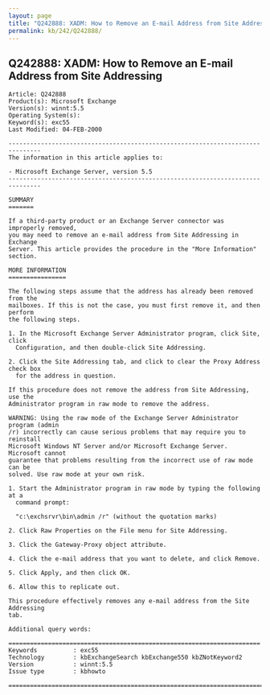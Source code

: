 ```yaml
---
layout: page
title: "Q242888: XADM: How to Remove an E-mail Address from Site Addressing"
permalink: kb/242/Q242888/
---
```


## Q242888: XADM: How to Remove an E-mail Address from Site Addressing

	Article: Q242888
	Product(s): Microsoft Exchange
	Version(s): winnt:5.5
	Operating System(s): 
	Keyword(s): exc55
	Last Modified: 04-FEB-2000
	
	-------------------------------------------------------------------------------
	The information in this article applies to:
	
	- Microsoft Exchange Server, version 5.5 
	-------------------------------------------------------------------------------
	
	SUMMARY
	=======
	
	If a third-party product or an Exchange Server connector was improperly removed,
	you may need to remove an e-mail address from Site Addressing in Exchange
	Server. This article provides the procedure in the "More Information" section.
	
	MORE INFORMATION
	================
	
	The following steps assume that the address has already been removed from the
	mailboxes. If this is not the case, you must first remove it, and then perform
	the following steps.
	
	1. In the Microsoft Exchange Server Administrator program, click Site, click
	  Configuration, and then double-click Site Addressing.
	
	2. Click the Site Addressing tab, and click to clear the Proxy Address check box
	  for the address in question.
	
	If this procedure does not remove the address from Site Addressing, use the
	Administrator program in raw mode to remove the address.
	
	WARNING: Using the raw mode of the Exchange Server Administrator program (admin
	/r) incorrectly can cause serious problems that may require you to reinstall
	Microsoft Windows NT Server and/or Microsoft Exchange Server. Microsoft cannot
	guarantee that problems resulting from the incorrect use of raw mode can be
	solved. Use raw mode at your own risk.
	
	1. Start the Administrator program in raw mode by typing the following at a
	  command prompt:
	
	  "c:\exchsrvr\bin\admin /r" (without the quotation marks)
	
	2. Click Raw Properties on the File menu for Site Addressing.
	
	3. Click the Gateway-Proxy object attribute.
	
	4. Click the e-mail address that you want to delete, and click Remove.
	
	5. Click Apply, and then click OK.
	
	6. Allow this to replicate out.
	
	This procedure effectively removes any e-mail address from the Site Addressing
	tab.
	
	Additional query words:
	
	======================================================================
	Keywords          : exc55 
	Technology        : kbExchangeSearch kbExchange550 kbZNotKeyword2
	Version           : winnt:5.5
	Issue type        : kbhowto
	
	=============================================================================
	
